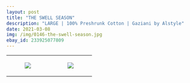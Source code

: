 ```yaml
---
layout: post
title: "THE SWELL SEASON"
description: "LARGE | 100% Preshrunk Cotton | Gaziani by Alstyle"
date: 2021-03-08
img: /img/0146-the-swell-season.jpg
ebay_id: 233925077809
---
```




<table style="width:100%;"><tr><td style="vertical-align:top;">
      <figure class="tmblr-full" data-orig-height="2048" data-orig-width="1365" data-orig-src="https://concertshirts.netlify.app/shirts/0146/0146-01.jpg"><img src="https://64.media.tumblr.com/ffa5cc1cdfec7521327fd253360f6d09/009f9e24eec1c9d3-fc/s540x810/f4c8c0afb3854344d6522d3d3ac9ecf92a242d5d.jpg" data-orig-height="2048" data-orig-width="1365" data-orig-src="https://concertshirts.netlify.app/shirts/0146/0146-01.jpg"/></figure></td>
    <td style="vertical-align:top;">
      <figure class="tmblr-full" data-orig-height="2048" data-orig-width="1365" data-orig-src="https://concertshirts.netlify.app/shirts/0146/0146-02.jpg"><img src="https://64.media.tumblr.com/42bd06af45e358fa41be0d41f2c51ddd/009f9e24eec1c9d3-bb/s540x810/170865800559840b2ab24cf976be3a84587541ad.jpg" data-orig-height="2048" data-orig-width="1365" data-orig-src="https://concertshirts.netlify.app/shirts/0146/0146-02.jpg"/></figure></td>
  </tr></table>
